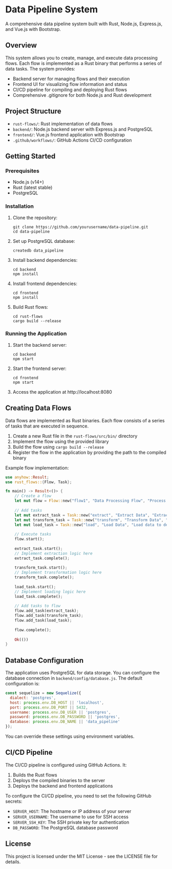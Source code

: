 # Data Pipeline System

A comprehensive data pipeline system built with Rust, Node.js, Express.js, and Vue.js with Bootstrap.

## Overview

This system allows you to create, manage, and execute data processing flows. Each flow is implemented as a Rust binary that performs a series of data tasks. The system provides:

- Backend server for managing flows and their execution
- Frontend UI for visualizing flow information and status
- CI/CD pipeline for compiling and deploying Rust flows
- Comprehensive .gitignore for both Node.js and Rust development

## Project Structure

- `rust-flows/`: Rust implementation of data flows
- `backend/`: Node.js backend server with Express.js and PostgreSQL
- `frontend/`: Vue.js frontend application with Bootstrap
- `.github/workflows/`: GitHub Actions CI/CD configuration

## Getting Started

### Prerequisites

- Node.js (v14+)
- Rust (latest stable)
- PostgreSQL

### Installation

1. Clone the repository:
   ```
   git clone https://github.com/yourusername/data-pipeline.git
   cd data-pipeline
   ```

2. Set up PostgreSQL database:
   ```
   createdb data_pipeline
   ```

3. Install backend dependencies:
   ```
   cd backend
   npm install
   ```

4. Install frontend dependencies:
   ```
   cd frontend
   npm install
   ```

5. Build Rust flows:
   ```
   cd rust-flows
   cargo build --release
   ```

### Running the Application

1. Start the backend server:
   ```
   cd backend
   npm start
   ```

2. Start the frontend server:
   ```
   cd frontend
   npm start
   ```

3. Access the application at http://localhost:8080

## Creating Data Flows

Data flows are implemented as Rust binaries. Each flow consists of a series of tasks that are executed in sequence.

1. Create a new Rust file in the `rust-flows/src/bin/` directory
2. Implement the flow using the provided library
3. Build the flow using `cargo build --release`
4. Register the flow in the application by providing the path to the compiled binary

Example flow implementation:

```rust
use anyhow::Result;
use rust_flows::{Flow, Task};

fn main() -> Result<()> {
    // Create a flow
    let mut flow = Flow::new("flow1", "Data Processing Flow", "Process customer data");
    
    // Add tasks
    let mut extract_task = Task::new("extract", "Extract Data", "Extract data from source");
    let mut transform_task = Task::new("transform", "Transform Data", "Transform data");
    let mut load_task = Task::new("load", "Load Data", "Load data to destination");
    
    // Execute tasks
    flow.start();
    
    extract_task.start();
    // Implement extraction logic here
    extract_task.complete();
    
    transform_task.start();
    // Implement transformation logic here
    transform_task.complete();
    
    load_task.start();
    // Implement loading logic here
    load_task.complete();
    
    // Add tasks to flow
    flow.add_task(extract_task);
    flow.add_task(transform_task);
    flow.add_task(load_task);
    
    flow.complete();
    
    Ok(())
}
```

## Database Configuration

The application uses PostgreSQL for data storage. You can configure the database connection in `backend/config/database.js`. The default configuration is:

```javascript
const sequelize = new Sequelize({
  dialect: 'postgres',
  host: process.env.DB_HOST || 'localhost',
  port: process.env.DB_PORT || 5432,
  username: process.env.DB_USER || 'postgres',
  password: process.env.DB_PASSWORD || 'postgres',
  database: process.env.DB_NAME || 'data_pipeline'
});
```

You can override these settings using environment variables.

## CI/CD Pipeline

The CI/CD pipeline is configured using GitHub Actions. It:

1. Builds the Rust flows
2. Deploys the compiled binaries to the server
3. Deploys the backend and frontend applications

To configure the CI/CD pipeline, you need to set the following GitHub secrets:

- `SERVER_HOST`: The hostname or IP address of your server
- `SERVER_USERNAME`: The username to use for SSH access
- `SERVER_SSH_KEY`: The SSH private key for authentication
- `DB_PASSWORD`: The PostgreSQL database password

## License

This project is licensed under the MIT License - see the LICENSE file for details.